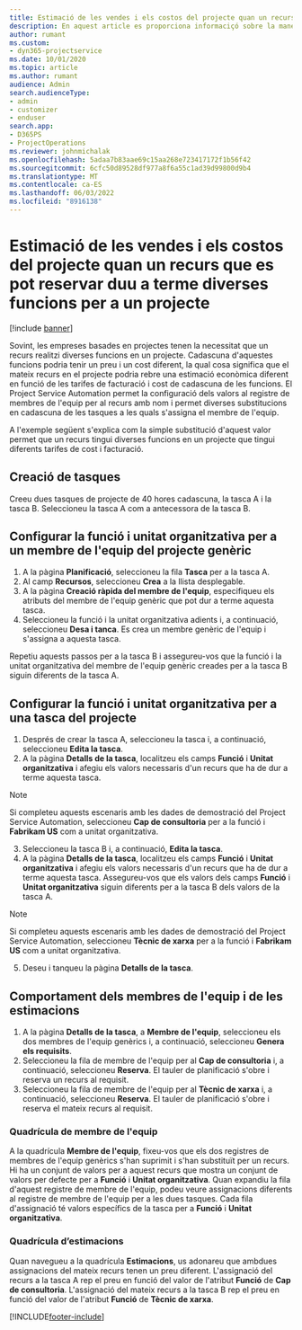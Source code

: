 ```yaml
---
title: Estimació de les vendes i els costos del projecte quan un recurs que es pot reservar duu a terme diverses funcions per a un projecte
description: En aquest article es proporciona informaciçó sobre la manera que es pot utilitzar les dimensions de la fixació de preus i els costos d'un recurs que duu a terme diverses funcions en un projecte.
author: rumant
ms.custom:
- dyn365-projectservice
ms.date: 10/01/2020
ms.topic: article
ms.author: rumant
audience: Admin
search.audienceType:
- admin
- customizer
- enduser
search.app:
- D365PS
- ProjectOperations
ms.reviewer: johnmichalak
ms.openlocfilehash: 5adaa7b83aae69c15aa268e723417172f1b56f42
ms.sourcegitcommit: 6cfc50d89528df977a8f6a55c1ad39d99800d9b4
ms.translationtype: MT
ms.contentlocale: ca-ES
ms.lasthandoff: 06/03/2022
ms.locfileid: "8916138"
---
```

# <a name="estimate-project-sales-and-costs-when-a-bookable-resource-fills-multiple-roles-for-a-project"></a>Estimació de les vendes i els costos del projecte quan un recurs que es pot reservar duu a terme diverses funcions per a un projecte 

[!include [banner](../includes/psa-now-project-operations.md)]

Sovint, les empreses basades en projectes tenen la necessitat que un recurs realitzi diverses funcions en un projecte. Cadascuna d'aquestes funcions podria tenir un preu i un cost diferent, la qual cosa significa que el mateix recurs en el projecte podria rebre una estimació econòmica diferent en funció de les tarifes de facturació i cost de cadascuna de les funcions. El Project Service Automation permet la configuració dels valors al registre de membres de l'equip per al recurs amb nom i permet diverses substitucions en cadascuna de les tasques a les quals s'assigna el membre de l'equip.

A l'exemple següent s'explica com la simple substitució d'aquest valor permet que un recurs tingui diverses funcions en un projecte que tingui diferents tarifes de cost i facturació.

## <a name="create-tasks"></a>Creació de tasques
Creeu dues tasques de projecte de 40 hores cadascuna, la tasca A i la tasca B. Seleccioneu la tasca A com a antecessora de la tasca B.

## <a name="set-up-role-and-organization-unit-for-a-generic-project-team-member"></a>Configurar la funció i unitat organitzativa per a un membre de l'equip del projecte genèric

1. A la pàgina **Planificació**, seleccioneu la fila **Tasca** per a la tasca A. 
2. Al camp **Recursos**, seleccioneu **Crea** a la llista desplegable.
3. A la pàgina **Creació ràpida del membre de l'equip**, especifiqueu els atributs del membre de l'equip genèric que pot dur a terme aquesta tasca.
4. Seleccioneu la funció i la unitat organitzativa adients i, a continuació, seleccioneu **Desa i tanca**. Es crea un membre genèric de l'equip i s'assigna a aquesta tasca. 

Repetiu aquests passos per a la tasca B i assegureu-vos que la funció i la unitat organitzativa del membre de l'equip genèric creades per a la tasca B siguin diferents de la tasca A. 

## <a name="set-up-role-and-organization-unit-for-a-project-task"></a>Configurar la funció i unitat organitzativa per a una tasca del projecte

1. Després de crear la tasca A, seleccioneu la tasca i, a continuació, seleccioneu **Edita la tasca**.
2. A la pàgina **Detalls de la tasca**, localitzeu els camps **Funció** i **Unitat organitzativa** i afegiu els valors necessaris d'un recurs que ha de dur a terme aquesta tasca. 

  > [!NOTE]
  > Si completeu aquests escenaris amb les dades de demostració del Project Service Automation, seleccioneu **Cap de consultoria** per a la funció i **Fabrikam US** com a unitat organitzativa.

3. Seleccioneu la tasca B i, a continuació, **Edita la tasca**.
4. A la pàgina **Detalls de la tasca**, localitzeu els camps **Funció** i **Unitat organitzativa** i afegiu els valors necessaris d'un recurs que ha de dur a terme aquesta tasca. Assegureu-vos que els valors dels camps **Funció** i **Unitat organitzativa** siguin diferents per a la tasca B dels valors de la tasca A. 

  > [!NOTE]
  > Si completeu aquests escenaris amb les dades de demostració del Project Service Automation, seleccioneu **Tècnic de xarxa** per a la funció i **Fabrikam US** com a unitat organitzativa.

5. Deseu i tanqueu la pàgina **Detalls de la tasca**. 

## <a name="team-member-and-estimates-behavior"></a>Comportament dels membres de l'equip i de les estimacions 

1. A la pàgina **Detalls de la tasca**, a **Membre de l'equip**, seleccioneu els dos membres de l'equip genèrics i, a continuació, seleccioneu **Genera els requisits**. 
2. Seleccioneu la fila de membre de l'equip per al **Cap de consultoria** i, a continuació, seleccioneu **Reserva**. El tauler de planificació s'obre i reserva un recurs al requisit.
3. Seleccioneu la fila de membre de l'equip per al **Tècnic de xarxa** i, a continuació, seleccioneu **Reserva**. El tauler de planificació s'obre i reserva el mateix recurs al requisit.

### <a name="team-member-grid"></a>Quadrícula de membre de l'equip 
A la quadrícula **Membre de l'equip**, fixeu-vos que els dos registres de membres de l'equip genèrics s'han suprimit i s'han substituït per un recurs. Hi ha un conjunt de valors per a aquest recurs que mostra un conjunt de valors per defecte per a **Funció** i **Unitat organitzativa**.
Quan expandiu la fila d'aquest registre de membre de l'equip, podeu veure assignacions diferents al registre de membre de l'equip per a les dues tasques. Cada fila d'assignació té valors específics de la tasca per a **Funció** i **Unitat organitzativa**. 

### <a name="estimates-grid"></a>Quadrícula d’estimacions 
Quan navegueu a la quadrícula **Estimacions**, us adonareu que ambdues assignacions del mateix recurs tenen un preu diferent.
L'assignació del recurs a la tasca A rep el preu en funció del valor de l'atribut **Funció** de **Cap de consultoria**. L'assignació del mateix recurs a la tasca B rep el preu en funció del valor de l'atribut **Funció** de **Tècnic de xarxa**.



[!INCLUDE[footer-include](../includes/footer-banner.md)]

